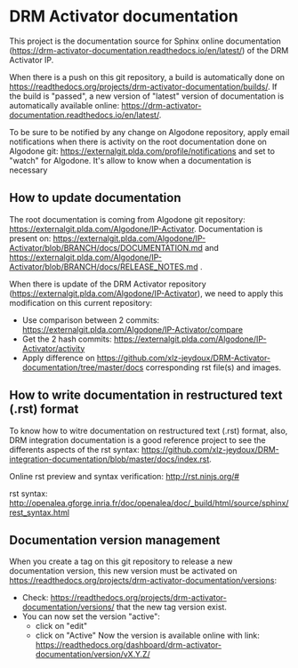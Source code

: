 # DRM Activator documentation

This project is the documentation source for Sphinx online documentation (https://drm-activator-documentation.readthedocs.io/en/latest/) of the DRM Activator IP.

When there is a push on this git repository, a build is automatically done on https://readthedocs.org/projects/drm-activator-documentation/builds/. If the build is "passed", a new version of "latest" version of documentation is automatically available online: https://drm-activator-documentation.readthedocs.io/en/latest/.

To be sure to be notified by any change on Algodone repository, apply email notifications when there is activity on the root documentation done on Algodone git: https://externalgit.plda.com/profile/notifications and set to "watch" for Algodone. It's allow to know when a documentation is necessary


## How to update documentation

The root documentation is coming from Algodone git repository: https://externalgit.plda.com/Algodone/IP-Activator. Documentation is present on: https://externalgit.plda.com/Algodone/IP-Activator/blob/BRANCH/docs/DOCUMENTATION.md and https://externalgit.plda.com/Algodone/IP-Activator/blob/BRANCH/docs/RELEASE_NOTES.md .

When there is update of the DRM Activator repository (https://externalgit.plda.com/Algodone/IP-Activator), we need to apply this modification on this current repository:
   - Use comparison between 2 commits: https://externalgit.plda.com/Algodone/IP-Activator/compare
   - Get the 2 hash commits: https://externalgit.plda.com/Algodone/IP-Activator/activity
   - Apply difference on https://github.com/xlz-jeydoux/DRM-Activator-documentation/tree/master/docs corresponding rst file(s) and images.


## How to write documentation in restructured text (.rst) format

To know how to witre documentation on restructured text (.rst) format, also, DRM integration documentation is a good reference project to see the differents aspects of the rst syntax: https://github.com/xlz-jeydoux/DRM-integration-documentation/blob/master/docs/index.rst.

Online rst preview and syntax verification: http://rst.ninjs.org/# 


rst syntax: http://openalea.gforge.inria.fr/doc/openalea/doc/_build/html/source/sphinx/rest_syntax.html

## Documentation version management

When you create a tag on this git repository to release a new documentation version, this new version must be activated on  https://readthedocs.org/projects/drm-activator-documentation/versions:
   - Check: https://readthedocs.org/projects/drm-activator-documentation/versions/ that the new tag version exist.
   - You can now set the version "active":
      - click on "edit"
      - click on "Active"
Now the version is available online with link: https://readthedocs.org/dashboard/drm-activator-documentation/version/vX.Y.Z/





